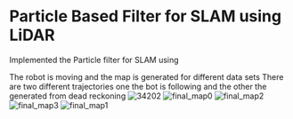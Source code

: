 # Particle Based Filter for SLAM using LiDAR
Implemented the Particle filter for SLAM using

The robot is moving and the map is generated for different data sets
There are two different trajectories one the bot is following and the other the generated from dead reckoning 
![34202](https://github.com/JalajShuklaSS/Histogram_Filter/assets/144572499/a06be529-dd3c-45d1-900a-eb21431a8fef)
![final_map0](https://github.com/JalajShuklaSS/Histogram_Filter/assets/144572499/e7fe967d-0da2-4452-b6c1-311db736ff0f)
![final_map2](https://github.com/JalajShuklaSS/Histogram_Filter/assets/144572499/24d9b9c0-b18f-44b4-8312-44d4ba472338)
![final_map3](https://github.com/JalajShuklaSS/Histogram_Filter/assets/144572499/17b96300-ecfa-4dd6-969b-859cc187fbba)
![final_map1](https://github.com/JalajShuklaSS/Histogram_Filter/assets/144572499/d743f37e-b46a-40f6-a64e-7a799eea7d47)
